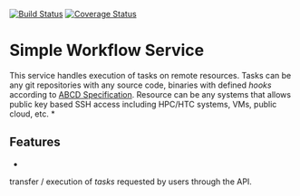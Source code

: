 [![Build Status](https://travis-ci.org/stevengeeky/workflow.svg?branch=master)](https://travis-ci.org/stevengeeky/workflow)
[![Coverage Status](https://coveralls.io/repos/github/soichih/sca-wf/badge.svg?branch=master)](https://coveralls.io/github/soichih/sca-wf?branch=master)

# Simple Workflow Service

This service handles execution of tasks on remote resources. Tasks can be any git repositories with any source code, binaries with defined *hooks* according to [ABCD Specification](https://github.com/soichih/abcd-spec). Resource can be any systems that allows public key based SSH access including HPC/HTC systems, VMs, public cloud, etc.
* 

## Features

* 


transfer / execution of *tasks* requested by users through the API.


